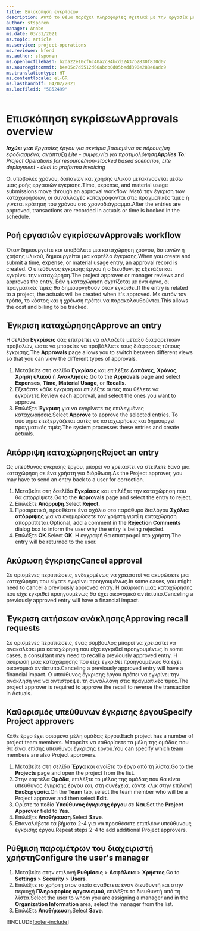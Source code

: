 ```yaml
---
title: Επισκόπηση εγκρίσεων
description: Αυτό το θέμα παρέχει πληροφορίες σχετικά με την εργασία με εγκρίσεις στο Project Operations.
author: stsporen
manager: Annbe
ms.date: 03/31/2021
ms.topic: article
ms.service: project-operations
ms.reviewer: kfend
ms.author: stsporen
ms.openlocfilehash: b2da22e10cf6c40a2c84bcd32437b2830f830d07
ms.sourcegitcommit: b4a05c7d5512d60abdb0d05bedd390e288e8adc9
ms.translationtype: HT
ms.contentlocale: el-GR
ms.lasthandoff: 04/02/2021
ms.locfileid: "5852499"
---
```

# <a name="approvals-overview"></a><span data-ttu-id="3f222-103">Επισκόπηση εγκρίσεων</span><span class="sxs-lookup"><span data-stu-id="3f222-103">Approvals overview</span></span>

<span data-ttu-id="3f222-104">_**Ισχύει για:** Εργασίες έργου για σενάρια βασισμένα σε πόρους/μη εφοδιασμένα, ανάπτυξη Lite - συμφωνία για προτιμολόγηση_</span><span class="sxs-lookup"><span data-stu-id="3f222-104">_**Applies To:** Project Operations for resource/non-stocked based scenarios, Lite deployment - deal to proforma invoicing_</span></span>

<span data-ttu-id="3f222-105">Οι υποβολές χρόνου, δαπανών και χρήσης υλικού μετακινούνται μέσω μιας ροής εργασιών έγκρισης.</span><span class="sxs-lookup"><span data-stu-id="3f222-105">Time, expense, and material usage submissions move through an approval workflow.</span></span> <span data-ttu-id="3f222-106">Μετά την έγκριση των καταχωρήσεων, οι συναλλαγές καταγράφονται στις πραγματικές τιμές ή γίνεται κράτηση του χρόνου στο χρονοδιάγραμμα.</span><span class="sxs-lookup"><span data-stu-id="3f222-106">After the entries are approved, transactions are recorded in actuals or time is booked in the schedule.</span></span>

## <a name="approvals-workflow"></a><span data-ttu-id="3f222-107">Ροή εργασιών εγκρίσεων</span><span class="sxs-lookup"><span data-stu-id="3f222-107">Approvals workflow</span></span>
<span data-ttu-id="3f222-108">Όταν δημιουργείτε και υποβάλετε μια καταχώρηση χρόνου, δαπανών ή χρήσης υλικού, δημιουργείται μια καρτέλα έγκρισης.</span><span class="sxs-lookup"><span data-stu-id="3f222-108">When you create and submit a time, expense, or material usage entry, an approval record is created.</span></span> <span data-ttu-id="3f222-109">Ο υπεύθυνος έγκρισης έργου ή ο διευθυντής εξετάζει και εγκρίνει την καταχώρηση.</span><span class="sxs-lookup"><span data-stu-id="3f222-109">The project approver or manager reviews and approves the entry.</span></span> <span data-ttu-id="3f222-110">Εάν η καταχώρηση σχετίζεται με ένα έργο, οι πραγματικές τιμές θα δημιουργηθούν όταν εγκριθεί.</span><span class="sxs-lookup"><span data-stu-id="3f222-110">If the entry is related to a project, the actuals will be created when it's approved.</span></span> <span data-ttu-id="3f222-111">Με αυτόν τον τρόπο, το κόστος και η χρέωση πρέπει να παρακολουθούνται.</span><span class="sxs-lookup"><span data-stu-id="3f222-111">This allows the cost and billing to be tracked.</span></span>

## <a name="approve-an-entry"></a><span data-ttu-id="3f222-112">Έγκριση καταχώρησης</span><span class="sxs-lookup"><span data-stu-id="3f222-112">Approve an entry</span></span>
<span data-ttu-id="3f222-113">Η σελίδα **Εγκρίσεις** σάς επιτρέπει να αλλάζετε μεταξύ διαφορετικών προβολών, ώστε να μπορείτε να προβάλλετε τους διάφορους τύπους έγκρισης.</span><span class="sxs-lookup"><span data-stu-id="3f222-113">The **Approvals** page allows you to switch between different views so that you can view the different types of approvals.</span></span>
  
1. <span data-ttu-id="3f222-114">Μεταβείτε στη σελίδα **Εγκρίσεις** και επιλέξτε **Δαπάνες**, **Χρόνος**, **Χρήση υλικού** ή **Ανακλήσεις**.</span><span class="sxs-lookup"><span data-stu-id="3f222-114">Go to the **Approvals** page and select **Expenses**, **Time**, **Material Usage**, or **Recalls**.</span></span>
2. <span data-ttu-id="3f222-115">Εξετάστε κάθε έγκριση και επιλέξτε αυτές που θέλετε να εγκρίνετε.</span><span class="sxs-lookup"><span data-stu-id="3f222-115">Review each approval, and select the ones you want to approve.</span></span>
3. <span data-ttu-id="3f222-116">Επιλέξτε **Έγκριση** για να εγκρίνετε τις επιλεγμένες καταχωρήσεις.</span><span class="sxs-lookup"><span data-stu-id="3f222-116">Select **Approve** to approve the selected entries.</span></span>
<span data-ttu-id="3f222-117">Το σύστημα επεξεργάζεται αυτές τις καταχωρήσεις και δημιουργεί πραγματικές τιμές.</span><span class="sxs-lookup"><span data-stu-id="3f222-117">The system processes these entries and create actuals.</span></span>

## <a name="reject-an-entry"></a><span data-ttu-id="3f222-118">Απόρριψη καταχώρησης</span><span class="sxs-lookup"><span data-stu-id="3f222-118">Reject an entry</span></span>
<span data-ttu-id="3f222-119">Ως υπεύθυνος έγκρισης έργου, μπορεί να χρειαστεί να στείλετε ξανά μια καταχώρηση σε ένα χρήστη για διόρθωση.</span><span class="sxs-lookup"><span data-stu-id="3f222-119">As the Project approver, you may have to send an entry back to a user for correction.</span></span>
  
1. <span data-ttu-id="3f222-120">Μεταβείτε στη δσελίδα **Εγκρίσεις** και επιλέξτε την καταχώρηση που θα απορρίψετε.</span><span class="sxs-lookup"><span data-stu-id="3f222-120">Go to the **Approvals** page and select the entry to reject.</span></span> 
2. <span data-ttu-id="3f222-121">Επιλέξτε **Απόρριψη**.</span><span class="sxs-lookup"><span data-stu-id="3f222-121">Select **Reject**.</span></span>
3. <span data-ttu-id="3f222-122">Προαιρετικά, προσθέστε ένα σχόλιο στο παράθυρο διαλόγου **Σχόλια απόρριψης** για να ενημερώσετε τον χρήστη γιατί η καταχώρηση απορρίπτεται.</span><span class="sxs-lookup"><span data-stu-id="3f222-122">Optional, add a comment in the **Rejection Comments** dialog box to inform the user why the entry is being rejected.</span></span>
4. <span data-ttu-id="3f222-123">Επιλέξτε **ΟΚ**.</span><span class="sxs-lookup"><span data-stu-id="3f222-123">Select **OK**.</span></span> <span data-ttu-id="3f222-124">Η εγγραφή θα επιστραφεί στο χρήστη.</span><span class="sxs-lookup"><span data-stu-id="3f222-124">The entry will be returned to the user.</span></span>
  
## <a name="cancel-approval"></a><span data-ttu-id="3f222-125">Ακύρωση έγκρισης</span><span class="sxs-lookup"><span data-stu-id="3f222-125">Cancel approval</span></span>
<span data-ttu-id="3f222-126">Σε ορισμένες περιπτώσεις, ενδεχομένως να χρειαστεί να ακυρώσετε μια καταχώρηση που είχατε εγκρίνει προηγουμένως.</span><span class="sxs-lookup"><span data-stu-id="3f222-126">In some cases, you might need to cancel a previously approved entry.</span></span> <span data-ttu-id="3f222-127">Η ακύρωση μιας καταχώρησης που είχε εγκριθεί προηγουμένως θα έχει οικονομικό αντίκτυπο.</span><span class="sxs-lookup"><span data-stu-id="3f222-127">Canceling a previously approved entry will have a financial impact.</span></span> 

## <a name="approving-recall-requests"></a><span data-ttu-id="3f222-128">Έγκριση αιτήσεων ανάκλησης</span><span class="sxs-lookup"><span data-stu-id="3f222-128">Approving recall requests</span></span>
<span data-ttu-id="3f222-129">Σε ορισμένες περιπτώσεις, ένας σύμβουλος μπορεί να χρειαστεί να ανακαλέσει μια καταχώρηση που είχε εγκριθεί προηγουμένως.</span><span class="sxs-lookup"><span data-stu-id="3f222-129">In some cases, a consultant may need to recall a previously approved entry.</span></span> <span data-ttu-id="3f222-130">Η ακύρωση μιας καταχώρησης που είχε εγκριθεί προηγουμένως θα έχει οικονομικό αντίκτυπο.</span><span class="sxs-lookup"><span data-stu-id="3f222-130">Canceling a previously approved entry will have a financial impact.</span></span> <span data-ttu-id="3f222-131">Ο υπεύθυνος έγκρισης έργου πρέπει να εγκρίνει την ανάκληση για να αντιστρέψει τη συναλλαγή στις πραγματικές τιμές.</span><span class="sxs-lookup"><span data-stu-id="3f222-131">The project approver is required to approve the recall to reverse the transaction in Actuals.</span></span>

## <a name="specify-project-approvers"></a><span data-ttu-id="3f222-132">Καθορισμός υπεύθυνων έγκρισης έργου</span><span class="sxs-lookup"><span data-stu-id="3f222-132">Specify Project approvers</span></span>
<span data-ttu-id="3f222-133">Κάθε έργο έχει ορισμένα μέλη ομάδας έργου.</span><span class="sxs-lookup"><span data-stu-id="3f222-133">Each project has a number of project team members.</span></span> <span data-ttu-id="3f222-134">Μπορείτε να καθορίσετε τα μέλη της ομάδας που θα είναι επίσης υπεύθυνοι έγκρισης έργου.</span><span class="sxs-lookup"><span data-stu-id="3f222-134">You can specify which team members are also Project approvers.</span></span>

1. <span data-ttu-id="3f222-135">Μεταβείτε στη σελίδα **Έργα** και ανοίξτε το έργο από τη λίστα.</span><span class="sxs-lookup"><span data-stu-id="3f222-135">Go to the **Projects** page and open the project from the list.</span></span>
2. <span data-ttu-id="3f222-136">Στην καρτέλα **Ομάδα**, επιλέξτε το μέλος της ομάδας που θα είναι υπεύθυνος έγκρισης έργου και, στη συνέχεια, κάντε κλικ στην επιλογή **Επεξεργασία**.</span><span class="sxs-lookup"><span data-stu-id="3f222-136">On the **Team** tab, select the team member who will be a Project approver and then select **Edit**.</span></span>
3. <span data-ttu-id="3f222-137">Ορίστε το πεδίο **Υπεύθυνος έγκρισης έργου** σε **Ναι**.</span><span class="sxs-lookup"><span data-stu-id="3f222-137">Set the **Project Approver** field to **Yes**.</span></span>
4. <span data-ttu-id="3f222-138">Επιλέξτε **Αποθήκευση**.</span><span class="sxs-lookup"><span data-stu-id="3f222-138">Select **Save**.</span></span>
5. <span data-ttu-id="3f222-139">Επαναλάβετε τα βήματα 2-4 για να προσθέσετε επιπλέον υπεύθυνους έγκρισης έργου.</span><span class="sxs-lookup"><span data-stu-id="3f222-139">Repeat steps 2-4 to add additional Project approvers.</span></span>

## <a name="configure-the-users-manager"></a><span data-ttu-id="3f222-140">Ρύθμιση παραμέτρων του διαχειριστή χρήστη</span><span class="sxs-lookup"><span data-stu-id="3f222-140">Configure the user's manager</span></span>

1. <span data-ttu-id="3f222-141">Μεταβείτε στην επιλογή **Ρυθμίσεις** > **Ασφάλεια** > **Χρήστες**.</span><span class="sxs-lookup"><span data-stu-id="3f222-141">Go to **Settings** > **Security** > **Users**.</span></span>
2. <span data-ttu-id="3f222-142">Επιλέξτε το χρήστη στον οποίο αναθέτετε έναν διευθυντή και στην περιοχή **Πληροφορίες οργανισμού**, επιλέξτε το διευθυντή από τη λίστα.</span><span class="sxs-lookup"><span data-stu-id="3f222-142">Select the user to whom you are assigning a manager and in the **Organization Information** area, select the manager from the list.</span></span> 
3. <span data-ttu-id="3f222-143">Επιλέξτε **Αποθήκευση**.</span><span class="sxs-lookup"><span data-stu-id="3f222-143">Select **Save**.</span></span>




[!INCLUDE[footer-include](../includes/footer-banner.md)]
